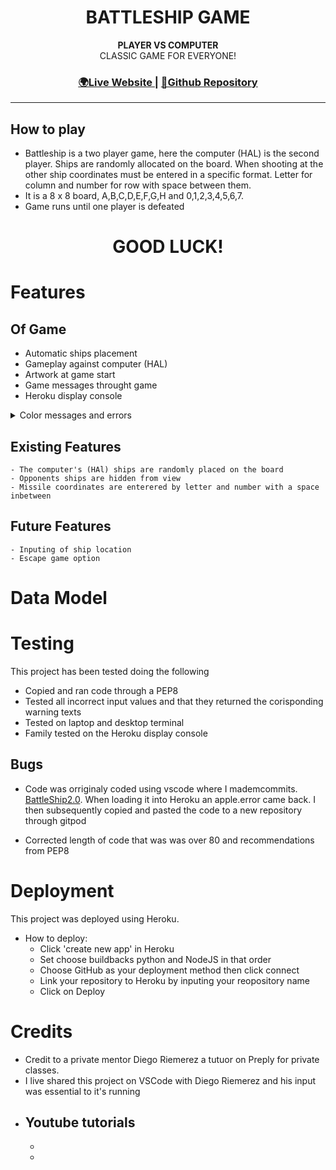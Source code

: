 <h1 align="center">BATTLESHIP GAME</h1>


<div align="center">
  <strong>PLAYER VS COMPUTER</strong>
</div>
<div align="center">
CLASSIC GAME FOR EVERYONE!
</div>

<div align="center">
  <h3>
    <a href="">
      🌍Live Website
    </a>
    <span> | </span>
    <a href="">
      💾Github Repository
    </a>
  </h3>
</div>
<hr>

## How to play
- Battleship is a two player game, here the computer (HAL) is the second player. Ships are randomly allocated on the board. When shooting at the other ship coordinates must be entered in a specific format. Letter for column and number for row with space between them. 
- It is a 8 x 8 board, A,B,C,D,E,F,G,H and 0,1,2,3,4,5,6,7.
- Game runs until one player is defeated
<h1 align="center">GOOD LUCK!</h1>


# Features
## Of Game
- Automatic ships placement
- Gameplay against computer (HAL)
- Artwork at game start
- Game messages throught game
- Heroku display console
<details>
<summary>Color messages and errors</summary>
<img src= alt='colorful messages and errors'>
</details>

## Existing Features
    - The computer's (HAl) ships are randomly placed on the board
    - Opponents ships are hidden from view
    - Missile coordinates are enterered by letter and number with a space inbetween 

## Future Features
    - Inputing of ship location
    - Escape game option


# Data Model 



# Testing
This project has been tested doing the following

- Copied and ran code through a PEP8
- Tested all incorrect input values and that they returned the corisponding warning texts
- Tested on laptop and desktop terminal
- Family tested on the Heroku display console


## Bugs

  - Code was orriginaly coded using vscode where I mademcommits. [BattleShip2.0](https://github.com/bslevin/BattleShip2.0/commits/main). When loading it into Heroku an apple.error came back. I then subsequently copied and pasted the code to a new repository through gitpod

  - Corrected length of code that was was over 80 and recommendations from PEP8


# Deployment

This project was deployed using Heroku.

- How to deploy:
    - Click 'create new app' in Heroku
    - Set choose buildbacks python and NodeJS in that order
    - Choose GitHub as your deployment method then click connect
    - Link your repository to Heroku by inputing your reopository name
    - Click on Deploy

# Credits

- Credit to a private mentor Diego Riemerez a tutuor on Preply for private classes.
- I live shared this project on VSCode with Diego Riemerez and his input was essential to it's running
- Youtube tutorials
  -
  -
  -